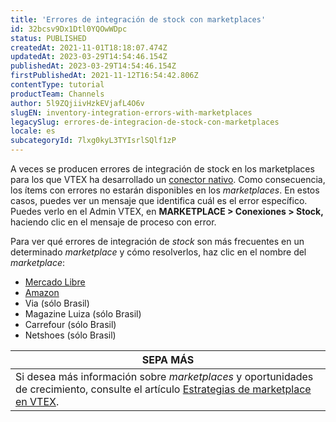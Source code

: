 ```yaml
---
title: 'Errores de integración de stock con marketplaces'
id: 32bcsv9Dx1Dtl0YQOwWDpc
status: PUBLISHED
createdAt: 2021-11-01T18:18:07.474Z
updatedAt: 2023-03-29T14:54:46.154Z
publishedAt: 2023-03-29T14:54:46.154Z
firstPublishedAt: 2021-11-12T16:54:42.806Z
contentType: tutorial
productTeam: Channels
author: 5l9ZQjiivHzkEVjafL4O6v
slugEN: inventory-integration-errors-with-marketplaces
legacySlug: errores-de-integracion-de-stock-con-marketplaces
locale: es
subcategoryId: 7lxg0kyL3TYIsrlSQlf1zP
---
```


A veces se producen errores de integración de stock en los marketplaces para los que VTEX ha desarrollado un [conector nativo](/es/tutorial/estrategias-de-marketplace-na-vtex--tutorials_402#integrado-con-un-conector-nativo-vtex). Como consecuencia, los ítems con errores no estarán disponibles en los _marketplaces_.  En estos casos, puedes ver un mensaje que identifica cuál es el error específico. Puedes verlo en el Admin VTEX, en **MARKETPLACE > Conexiones > Stock,** haciendo clic en el mensaje de proceso con error.

Para ver qué errores de integración de _stock_ son más frecuentes en un determinado _marketplace_ y cómo resolverlos, haz clic en el nombre del _marketplace_:

- [Mercado Libre](/es/tutorial/erros-de-integracao-de-estoque-com-o-mercado-livre--3pWA3vRePuGmJ5tquY4fva)
- [Amazon](/es/tutorial/erros-de-integracao-de-estoque-com-a-amazon--3t05cXK2vDbKCA6rifMMWj)
- Via (sólo Brasil)
- Magazine Luiza (sólo Brasil)
- Carrefour (sólo Brasil)
- Netshoes (sólo Brasil)

| **SEPA MÁS** |
| ---------- |
|Si desea más información sobre _marketplaces_ y oportunidades de crecimiento, consulte el artículo [Estrategias de marketplace en VTEX](/es/tutorial/integrando-com-marketplace--tutorials_402).|
